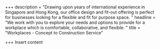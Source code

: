 +++
description = "Drawing upon years of international experience in Singapore and Hong Kong, our office design and fit-out offering is perfect for businesses looking for a flexible and fit for purpose space. "
headline = "We work with you to explore your needs and options to provide for a workplace which is comfortable, collaborative, and flexible.  "
title = "Workplaces - Concept to Construction Service"

+++
Insert content